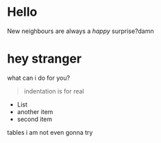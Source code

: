 # Hello
New neighbours are always a *happy* surprise?damn

# hey stranger 

what can i do for you?

> indentation is for real

* List
* another item
* second item

tables i am not even gonna try